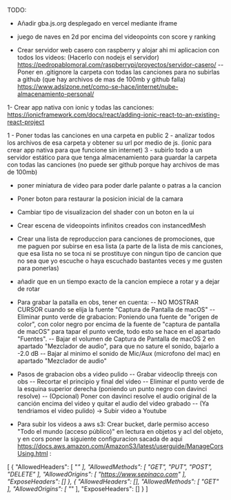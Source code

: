 TODO:

- Añadir gba.js.org desplegado en vercel mediante iframe

- juego de naves en 2d por encima del videopoints con score y ranking

- Crear servidor web casero con raspberry y alojar ahi mi aplicacion con todos los videos: (Hacerlo con nodejs el servidor) https://pedropablomoral.com/raspberrypi/proyectos/servidor-casero/
  -- Poner en .gitignore la carpeta con todas las canciones para no subirlas a github (que hay archivos de mas de 100mb y github falla)
  https://www.adslzone.net/como-se-hace/internet/nube-almacenamiento-personal/

1- Crear app nativa con ionic y todas las canciones: https://ionicframework.com/docs/react/adding-ionic-react-to-an-existing-react-project

1 - Poner todas las canciones en una carpeta en public
2 - analizar todos los archivos de esa carpeta y obtener su url por medio de js. (ionic para crear app nativa para que funcione sin internet)
3 - subirlo todo a un servidor estático para que tenga almacenamiento para guardar la carpeta con todas las canciones (no puede ser github porque hay archivos de mas de 100mb)

- poner miniatura de video para poder darle palante o patras a la cancion
- Poner boton para restaurar la posicion inicial de la camara
- Cambiar tipo de visualizacion del shader con un boton en la ui
- Crear escena de videopoints infinitos creados con instancedMesh
- Crear una lista de reproduccion para canciones de promociones, que me paguen por subirse en esa lista (a parte de la lista de mis canciones, que esa lista no se toca ni se prostituye con ningun tipo de cancion que no sea que yo escuche o haya escuchado bastantes veces y me gusten para ponerlas)

- añadir que en un tiempo exacto de la cancion empiece a rotar y a dejar de rotar

- Para grabar la patalla en obs, tener en cuenta:
  -- NO MOSTRAR CURSOR cuando se elija la fuente "Captura de Pantalla de macOS"
  -- Eliminar punto verde de grabacion: Poniendo una fuente de "origen de color", con color negro por encima de la fuente de "captura de pantalla de macOS" para tapar el punto verde, todo esto se hace en el apartado "Fuentes".
  -- Bajar el volumen de Captura de Pantalla de macOS 2 en apartado "Mezclador de audio", para que no sature el sonido, bajarlo a -2.0 dB
  -- Bajar al minimo el sonido de Mic/Aux (microfono del mac) en apartado "Mezclador de audio"

- Pasos de grabacion obs a video pulido
  -- Grabar videoclip threejs con obs
  -- Recortar el principio y final del video
  -- Eliminar el punto verde de la esquina superior derecha (poniendo un punto negro con davinci resolve)
  -- (Opcional) Poner con davinci resolve el audio original de la canción encima del video y quitar el audio del video grabado
  -- (Ya tendriamos el video pulido) -> Subir video a Youtube

- Para subir los videos a aws s3: Crear bucket, darle permiso acceso "Todo el mundo (acceso público)" en lectura en objetos y acl del objeto, y en cors poner la siguiente configuracion sacada de aqui https://docs.aws.amazon.com/AmazonS3/latest/userguide/ManageCorsUsing.html :

[
{
"AllowedHeaders": [
"*"
],
"AllowedMethods": [
"GET",
"PUT",
"POST",
"DELETE"
],
"AllowedOrigins": [
"https://www.sepinaco.com"
],
"ExposeHeaders": []
},
{
"AllowedHeaders": [],
"AllowedMethods": [
"GET"
],
"AllowedOrigins": [
"*"
],
"ExposeHeaders": []
}
]
